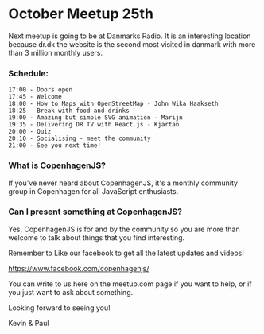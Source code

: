 # October Meetup 25th

Next meetup is going to be at Danmarks Radio. It is an interesting location because dr.dk the website is the second most visited in danmark with more than 3 million monthly users.

### Schedule:

    17:00 - Doors open
    17:45 - Welcome
    18:00 - How to Maps with OpenStreetMap - John Wika Haakseth
    18:25 - Break with food and drinks
    19:00 - Amazing but simple SVG animation - Marijn
    19:35 - Delivering DR TV with React.js - Kjartan
    20:00 - Quiz
    20:10 - Socialising - meet the community
    21:00 - See you next time!

### What is CopenhagenJS?

If you've never heard about CopenhagenJS, it's a monthly community group in Copenhagen for all JavaScript enthusiasts.

### Can I present something at CopenhagenJS?

Yes, CopenhagenJS is for and by the community so you are more than welcome to talk about things that you find interesting.

Remember to Like our facebook to get all the latest updates and videos!

https://www.facebook.com/copenhagenjs/

You can write to us here on the meetup.com page if you want to help, or if you just want to ask about something.

Looking forward to seeing you!

Kevin & Paul
